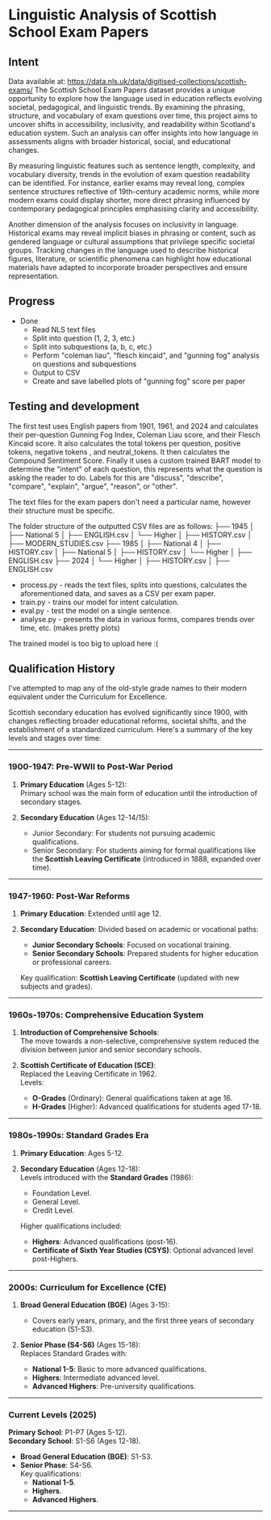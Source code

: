 # Linguistic Analysis of Scottish School Exam Papers #
## Intent ##

Data available at: https://data.nls.uk/data/digitised-collections/scottish-exams/
The Scottish School Exam Papers dataset provides a unique opportunity to explore how the language used in education reflects evolving societal, pedagogical, and linguistic trends. By examining the phrasing, structure, and vocabulary of exam questions over time, this project aims to uncover shifts in accessibility, inclusivity, and readability within Scotland's education system. Such an analysis can offer insights into how language in assessments aligns with broader historical, social, and educational changes.

By measuring linguistic features such as sentence length, complexity, and vocabulary diversity, trends in the evolution of exam question readability can be identified. For instance, earlier exams may reveal long, complex sentence structures reflective of 19th-century academic norms, while more modern exams could display shorter, more direct phrasing influenced by contemporary pedagogical principles emphasising clarity and accessibility.

Another dimension of the analysis focuses on inclusivity in language. Historical exams may reveal implicit biases in phrasing or content, such as gendered language or cultural assumptions that privilege specific societal groups. Tracking changes in the language used to describe historical figures, literature, or scientific phenomena can highlight how educational materials have adapted to incorporate broader perspectives and ensure representation.

## Progress ##
* Done
  * Read NLS text files
  * Split into question (1, 2, 3, etc.)
  * Split into subquestions (a, b, c, etc.)
  * Perform "coleman liau", "flesch kincaid", and "gunning fog" analysis on questions and subquestions
  * Output to CSV
  * Create and save labelled plots of "gunning fog" score per paper

## Testing and development ##
The first test uses English papers from 1901, 1961, and 2024 and calculates their per-question Gunning Fog Index, Coleman Liau score, and their Flesch Kincaid score. It also calculates the total tokens per question, positive tokens, negative tokens , and neutral_tokens. It then calculates the Compound Sentiment Score. Finally it uses a custom trained BART model to determine the "intent" of each question, this represents what the question is asking the reader to do. Labels for this are "discuss", "describe", "compare", "explain", "argue",  "reason",  or "other". 

The text files for the exam papers don't need a particular name, however their structure must be specific.

The folder structure of the outputted CSV files are as follows:
├── 1945
│   ├── National 5
│       ├── ENGLISH.csv
│   └── Higher
│       ├── HISTORY.csv
│       ├── MODERN_STUDIES.csv
├── 1985
│   ├── National 4
│       ├── HISTORY.csv
│   ├── National 5
│       ├── HISTORY.csv
│   └── Higher
│       ├── ENGLISH.csv
├── 2024
│   └── Higher
│       ├── HISTORY.csv
│       ├── ENGLISH.csv

* process.py - reads the text files, splits into questions, calculates the aforementioned data, and saves as a CSV per exam paper.
* train.py - trains our model for intent calculation.
* eval.py - test the model on a single sentence.
* analyse.py - presents the data in various forms, compares trends over time, etc. (makes pretty plots)

The trained model is too big to upload here :(

## Qualification History ##

I've attempted to map any of the old-style grade names to their modern equivalent under the Curriculum for Excellence.

Scottish secondary education has evolved significantly since 1900, with changes reflecting broader educational reforms, societal shifts, and the establishment of a standardized curriculum. Here's a summary of the key levels and stages over time:

---

### **1900-1947: Pre-WWII to Post-War Period**
1. **Primary Education** (Ages 5-12):  
   Primary school was the main form of education until the introduction of secondary stages.

2. **Secondary Education** (Ages 12-14/15):  
   - Junior Secondary: For students not pursuing academic qualifications.
   - Senior Secondary: For students aiming for formal qualifications like the **Scottish Leaving Certificate** (introduced in 1888, expanded over time).

---

### **1947-1960: Post-War Reforms**
1. **Primary Education**: Extended until age 12.  
2. **Secondary Education**: Divided based on academic or vocational paths:
   - **Junior Secondary Schools**: Focused on vocational training.
   - **Senior Secondary Schools**: Prepared students for higher education or professional careers.  

   Key qualification: **Scottish Leaving Certificate** (updated with new subjects and grades).

---

### **1960s-1970s: Comprehensive Education System**
1. **Introduction of Comprehensive Schools**:  
   The move towards a non-selective, comprehensive system reduced the division between junior and senior secondary schools.

2. **Scottish Certificate of Education (SCE)**:  
   Replaced the Leaving Certificate in 1962.  
   Levels:
   - **O-Grades** (Ordinary): General qualifications taken at age 16.  
   - **H-Grades** (Higher): Advanced qualifications for students aged 17-18.

---

### **1980s-1990s: Standard Grades Era**
1. **Primary Education**: Ages 5-12.  
2. **Secondary Education** (Ages 12-18):  
   Levels introduced with the **Standard Grades** (1986):  
   - Foundation Level.  
   - General Level.  
   - Credit Level.  
   
   Higher qualifications included:  
   - **Highers**: Advanced qualifications (post-16).  
   - **Certificate of Sixth Year Studies (CSYS)**: Optional advanced level post-Highers.

---

### **2000s: Curriculum for Excellence (CfE)**
1. **Broad General Education (BGE)** (Ages 3-15):  
   - Covers early years, primary, and the first three years of secondary education (S1-S3).  
   
2. **Senior Phase (S4-S6)** (Ages 15-18):  
   Replaces Standard Grades with:
   - **National 1-5**: Basic to more advanced qualifications.  
   - **Highers**: Intermediate advanced level.  
   - **Advanced Highers**: Pre-university qualifications.

---

### **Current Levels (2025)**  
**Primary School**: P1-P7 (Ages 5-12).  
**Secondary School**: S1-S6 (Ages 12-18).  
- **Broad General Education (BGE)**: S1-S3.  
- **Senior Phase**: S4-S6.  
   Key qualifications:
   - **National 1-5**.  
   - **Highers**.  
   - **Advanced Highers**.

---

